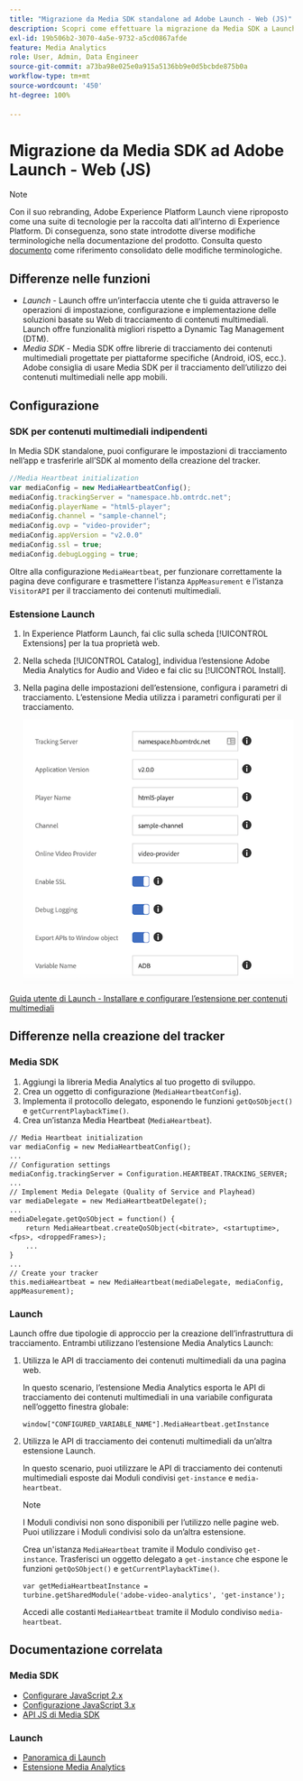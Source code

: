 ```yaml
---
title: "Migrazione da Media SDK standalone ad Adobe Launch - Web (JS)"
description: Scopri come effettuare la migrazione da Media SDK a Launch per JS.
exl-id: 19b506b2-3070-4a5e-9732-a5cd0867afde
feature: Media Analytics
role: User, Admin, Data Engineer
source-git-commit: a73ba98e025e0a915a5136bb9e0d5bcbde875b0a
workflow-type: tm+mt
source-wordcount: '450'
ht-degree: 100%

---
```


# Migrazione da Media SDK ad Adobe Launch - Web (JS)

>[!NOTE]
>Con il suo rebranding, Adobe Experience Platform Launch viene riproposto come una suite di tecnologie per la raccolta dati all’interno di Experience Platform. Di conseguenza, sono state introdotte diverse modifiche terminologiche nella documentazione del prodotto. Consulta questo [documento](https://experienceleague.adobe.com/docs/experience-platform/tags/term-updates.html?lang=it) come riferimento consolidato delle modifiche terminologiche.

## Differenze nelle funzioni

* *Launch* - Launch offre un’interfaccia utente che ti guida attraverso le operazioni di impostazione, configurazione e implementazione delle soluzioni basate su Web di tracciamento di contenuti multimediali. Launch offre funzionalità migliori rispetto a Dynamic Tag Management (DTM).
* *Media SDK* - Media SDK offre librerie di tracciamento dei contenuti multimediali progettate per piattaforme specifiche (Android, iOS, ecc.). Adobe consiglia di usare Media SDK per il tracciamento dell’utilizzo dei contenuti multimediali nelle app mobili.

## Configurazione

### SDK per contenuti multimediali indipendenti

In Media SDK standalone, puoi configurare le impostazioni di tracciamento nell’app
e trasferirle all’SDK al momento della creazione del tracker.

```javascript
//Media Heartbeat initialization
var mediaConfig = new MediaHeartbeatConfig();
mediaConfig.trackingServer = "namespace.hb.omtrdc.net";
mediaConfig.playerName = "html5-player";
mediaConfig.channel = "sample-channel";
mediaConfig.ovp = "video-provider";
mediaConfig.appVersion = "v2.0.0"
mediaConfig.ssl = true;
mediaConfig.debugLogging = true;
```

Oltre alla configurazione `MediaHeartbeat`, per funzionare correttamente la pagina deve configurare e trasmettere
l’istanza `AppMeasurement` e l’istanza `VisitorAPI` per il tracciamento dei contenuti multimediali.

### Estensione Launch

1. In Experience Platform Launch, fai clic sulla scheda [!UICONTROL Extensions] per 
la tua proprietà web.
1. Nella scheda [!UICONTROL Catalog], individua l’estensione Adobe Media Analytics for Audio and
Video e fai clic su [!UICONTROL Install].
1. Nella pagina delle impostazioni dell’estensione, configura i parametri di tracciamento.
L’estensione Media utilizza i parametri configurati per il tracciamento.

   ![](assets/launch_config_js.png)

[Guida utente di Launch - Installare e configurare l’estensione per contenuti multimediali](https://experienceleague.adobe.com/docs/experience-platform/tags/extensions/adobe/media-analytics/overview.html?lang=it#install-and-configure-the-ma-extension)

## Differenze nella creazione del tracker

### Media SDK

1. Aggiungi la libreria Media Analytics al tuo progetto di sviluppo.
1. Crea un oggetto di configurazione (`MediaHeartbeatConfig`).
1. Implementa il protocollo delegato, esponendo le funzioni `getQoSObject()` e `getCurrentPlaybackTime()`.
1. Crea un’istanza Media Heartbeat (`MediaHeartbeat`).

```
// Media Heartbeat initialization
var mediaConfig = new MediaHeartbeatConfig();
...
// Configuration settings
mediaConfig.trackingServer = Configuration.HEARTBEAT.TRACKING_SERVER;
...
// Implement Media Delegate (Quality of Service and Playhead)
var mediaDelegate = new MediaHeartbeatDelegate();
...
mediaDelegate.getQoSObject = function() {
    return MediaHeartbeat.createQoSObject(<bitrate>, <startuptime>, <fps>, <droppedFrames>);
    ...
}
...
// Create your tracker
this.mediaHeartbeat = new MediaHeartbeat(mediaDelegate, mediaConfig, appMeasurement);
```

### Launch

Launch offre due tipologie di approccio per la creazione dell’infrastruttura di tracciamento. Entrambi utilizzano l’estensione Media Analytics Launch:

1. Utilizza le API di tracciamento dei contenuti multimediali da una pagina web.

   In questo scenario, l’estensione Media Analytics esporta le API di tracciamento dei contenuti multimediali in una variabile configurata nell’oggetto finestra globale:

   ```
   window["CONFIGURED_VARIABLE_NAME"].MediaHeartbeat.getInstance
   ```

1. Utilizza le API di tracciamento dei contenuti multimediali da un’altra estensione Launch.

   In questo scenario, puoi utilizzare le API di tracciamento dei contenuti multimediali esposte dai Moduli condivisi `get-instance` e `media-heartbeat`.

   >[!NOTE]
   >
   >I Moduli condivisi non sono disponibili per l’utilizzo nelle pagine web. Puoi utilizzare i Moduli condivisi solo da un’altra estensione.

   Crea un&#39;istanza `MediaHeartbeat` tramite il Modulo condiviso `get-instance`.
Trasferisci un oggetto delegato a `get-instance` che espone le funzioni `getQoSObject()` e `getCurrentPlaybackTime()`.

   ```
   var getMediaHeartbeatInstance =
   turbine.getSharedModule('adobe-video-analytics', 'get-instance');
   ```

   Accedi alle costanti `MediaHeartbeat` tramite il Modulo condiviso `media-heartbeat`.

## Documentazione correlata

### Media SDK

* [Configurare JavaScript 2.x](/help/legacy/media-sdk/setup/setup-javascript/set-up-js-2.md)
* [Configurazione JavaScript 3.x ](/help/legacy/media-sdk/setup/setup-javascript/set-up-js-3.md)
* [API JS di Media SDK](https://adobe-marketing-cloud.github.io/media-sdks/reference/javascript/MediaHeartbeat.html)

### Launch

* [Panoramica di Launch](https://experienceleague.adobe.com/docs/experience-platform/tags/home.html?lang=it)
* [Estensione Media Analytics](https://experienceleague.adobe.com/docs/experience-platform/tags/extensions/adobe/media-analytics/overview.html?lang=it)
